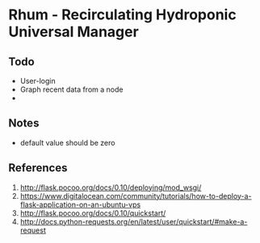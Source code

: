 # Rhum - Recirculating Hydroponic Universal Manager

## Todo 
* User-login
* Graph recent data from a node
* 


## Notes
* default value should be zero

## References
1. http://flask.pocoo.org/docs/0.10/deploying/mod_wsgi/
2. https://www.digitalocean.com/community/tutorials/how-to-deploy-a-flask-application-on-an-ubuntu-vps
3. http://flask.pocoo.org/docs/0.10/quickstart/
4. http://docs.python-requests.org/en/latest/user/quickstart/#make-a-request

